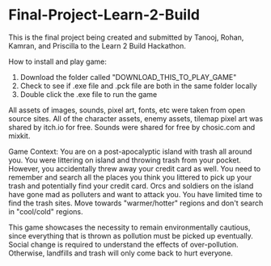 # Final-Project-Learn-2-Build
 This is the final project being created and submitted by Tanooj, Rohan, Kamran, and Priscilla to the Learn 2 Build Hackathon.

How to install and play game:
1. Download the folder called "DOWNLOAD_THIS_TO_PLAY_GAME"
2. Check to see if .exe file and .pck file are both in the same folder locally
3. Double click the .exe file to run the game

All assets of images, sounds, pixel art, fonts, etc were taken from open source sites.
All of the character assets, enemy assets, tilemap pixel art was shared by itch.io for free.
Sounds were shared for free by chosic.com and mixkit.


Game Context:
You are on a post-apocalyptic island with trash all around you.
You were littering on island and throwing trash from your pocket.
However, you accidentally threw away your credit card as well.
You need to remember and search all the places you think you littered to pick up your trash and potentially find your credit card.
Orcs and soldiers on the island have gone mad as polluters and want to attack you.
You have limited time to find the trash sites.
Move towards "warmer/hotter" regions and don't search in "cool/cold" regions.


This game showcases the necessity to remain environmentally cautious, since everything that is thrown as pollution
must be picked up eventually. Social change is required to understand the effects of over-pollution.
Otherwise, landfills and trash will only come back to hurt everyone.
 
